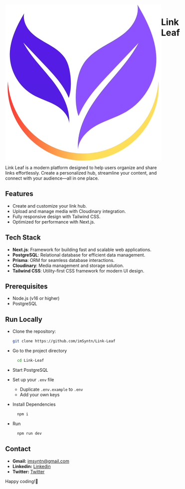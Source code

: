 <div style='display:flex;'><img src='https://raw.githubusercontent.com/imSyntn/Static-Files/refs/heads/main/Link_Leaf-Transparent.png' style='width: 30; height:30; margin-top:5; margin-right:5' /><h1>Link Leaf</h1></div>

Link Leaf is a modern platform designed to help users organize and share links effortlessly. Create a personalized hub, streamline your content, and connect with your audience—all in one place.  
## Features

- Create and customize your link hub.  
- Upload and manage media with Cloudinary integration.  
- Fully responsive design with Tailwind CSS.  
- Optimized for performance with Next.js.


## Tech Stack

- **Next.js**: Framework for building fast and scalable web applications.  
- **PostgreSQL**: Relational database for efficient data management.  
- **Prisma**: ORM for seamless database interactions.  
- **Cloudinary**: Media management and storage solution.  
- **Tailwind CSS**: Utility-first CSS framework for modern UI design.  


## Prerequisites   
- Node.js (v16 or higher)  
- PostgreSQL  

## Run Locally  
- Clone the repository:  
   ```bash
   git clone https://github.com/imSyntn/Link-Leaf
   ```
- Go to the project directory

   ```bash
     cd Link-Leaf
   ```

- Start PostgreSQL

- Set up your ```.env``` file
   - Duplicate `.env.example` to `.env`
   - Add your own keys

- Install Dependencies
  ```bash
    npm i
  ```

- Run
  ```bash
    npm run dev
  ```

## Contact

- **Gmail:** [imsyntn@gmail.com](imsyntn@gmail.com)
- **Linkedin:**  [Linkedin](https://www.linkedin.com/in/imsyntn)
- **Twitter:** [Twitter](https://x.com/imsyntn)

Happy coding!🚀